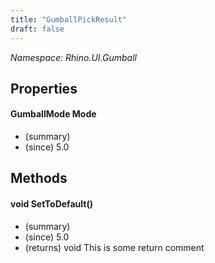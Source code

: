 ```yaml
---
title: "GumballPickResult"
draft: false
---
```


*Namespace: Rhino.UI.Gumball*
## Properties
#### GumballMode Mode
- (summary) 
- (since) 5.0
## Methods
#### void SetToDefault()
- (summary) 
- (since) 5.0
- (returns) void This is some return comment
